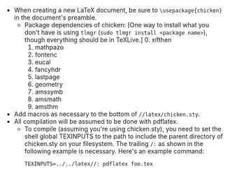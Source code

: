 * When creating a new LaTeX document, be sure to `\usepackage{chicken}` in the
  document's preamble.
  * Package dependencies of chicken:
    [One way to install what you don't have is using `tlmgr` (`sudo tlmgr
    install <package name>`), though everything should be in TeXLive.]
    0. xifthen
    1. mathpazo
    2. fontenc
    3. eucal
    4. fancyhdr
    5. lastpage
    6. geometry
    7. amssymb
    8. amsmath
    9. amsthm
* Add macros as necessary to the bottom of `//latex/chicken.sty`.
* All compilation will be assumed to be done with pdflatex.
  * To compile (assuming you're using chicken.sty), you need to set the
    shell global TEXINPUTS to the path to include the parent directory of
    chicken.sty on your filesystem. The trailing `/:` as shown in the
    following example is necessary.
      Here's an example command:
    ```
    TEXINPUTS=../../latex//: pdflatex foo.tex
    ```

